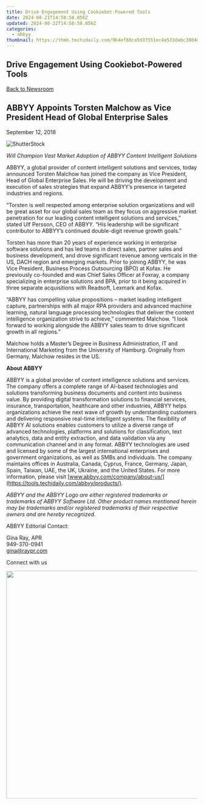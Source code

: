 ```yaml
---
title: Drive Engagement Using Cookiebot-Powered Tools
date: 2024-08-21T14:58:58.056Z
updated: 2024-08-22T14:58:58.056Z
categories:
  - abbyy
thumbnail: https://thmb.techidaily.com/9b4ef88ca5d37551ec4a533dabc3804d405a74574e90e43d1175905f19a4b239.jpg
---
```


## Drive Engagement Using Cookiebot-Powered Tools

[Back to Newsroom](https://tools.techidaily.com/abbyy/products/)

## ABBYY Appoints Torsten Malchow as Vice President Head of Global Enterprise Sales

September 12, 2018

![ShutterStock](https://content.abbyy.com/-/media/project/abbyy/abbyy/branchtemplates/shutterstock_1272462163_1296-x-729.jpg?h=729&iar=0&w=1296)

_Will Champion Vast Market Adoption of ABBYY Content Intelligent Solutions_ 
  
ABBYY, a global provider of content intelligent solutions and services, today announced Torsten Malchow has joined the company as Vice President, Head of Global Enterprise Sales. He will be driving the development and execution of sales strategies that expand ABBYY’s presence in targeted industries and regions.

“Torsten is well respected among enterprise solution organizations and will be great asset for our global sales team as they focus on aggressive market penetration for our leading content intelligent solutions and services,” stated Ulf Persson, CEO of ABBYY. “His leadership will be significant contributor to ABBYY’s continued double-digit revenue growth goals.”

Torsten has more than 20 years of experience working in enterprise software solutions and has led teams in direct sales, partner sales and business development, and drove significant revenue among verticals in the US, DACH region and emerging markets. Prior to joining ABBYY, he was Vice President, Business Process Outsourcing (BPO) at Kofax. He previously co-founded and was Chief Sales Officer at Foxray, a company specializing in enterprise solutions and BPA, prior to it being acquired in three separate acquisitions with Readsoft, Lexmark and Kofax.

“ABBYY has compelling value propositions – market leading intelligent capture, partnerships with all major RPA providers and advanced machine learning, natural language processing technologies that deliver the content intelligence organization strive to achieve,” commented Malchow. “I look forward to working alongside the ABBYY sales team to drive significant growth in all regions.”

Malchow holds a Master’s Degree in Business Administration, IT and International Marketing from the University of Hamburg. Originally from Germany, Malchow resides in the US.

  
**About ABBYY**

ABBYY is a global provider of content intelligence solutions and services. The company offers a complete range of AI-based technologies and solutions transforming business documents and content into business value. By providing digital transformation solutions to financial services, insurance, transportation, healthcare and other industries, ABBYY helps organizations achieve the next wave of growth by understanding customers and delivering responsive real-time intelligent systems. The flexibility of ABBYY AI solutions enables customers to utilize a diverse range of advanced technologies, platforms and solutions for classification, text analytics, data and entity extraction, and data validation via any communication channel and in any format. ABBYY technologies are used and licensed by some of the largest international enterprises and government organizations, as well as SMBs and individuals. The company maintains offices in Australia, Canada, Cyprus, France, Germany, Japan, Spain, Taiwan, UAE, the UK, Ukraine, and the United States. For more information, please visit [www.abbyy.com/company/about-us/](https://tools.techidaily.com/abbyy/products/).

_ABBYY and the ABBYY Logo are either registered trademarks or trademarks of ABBYY Software Ltd. Other product names mentioned herein may be trademarks and/or registered trademarks of their respective owners and are hereby recognized._  
  
ABBYY Editorial Contact:

Gina Ray, APR  
949-370-0941  
gina@raypr.com

Connect with us

<ins class="adsbygoogle"
     style="display:block"
     data-ad-format="autorelaxed"
     data-ad-client="ca-pub-7571918770474297"
     data-ad-slot="1223367746"></ins>



<ins class="adsbygoogle"
     style="display:block"
     data-ad-client="ca-pub-7571918770474297"
     data-ad-slot="8358498916"
     data-ad-format="auto"
     data-full-width-responsive="true"></ins>

<!-- affiliate ads begin -->
<a href="https://appsumo.8odi.net/c/5597632/2082535/7443" target="_top" id="2082535"><img src="//a.impactradius-go.com/display-ad/7443-2082535" border="0" alt="" width="1200" height="600"/></a><img height="0" width="0" src="https://appsumo.8odi.net/i/5597632/2082535/7443" style="position:absolute;visibility:hidden;" border="0" />
<!-- affiliate ads end -->